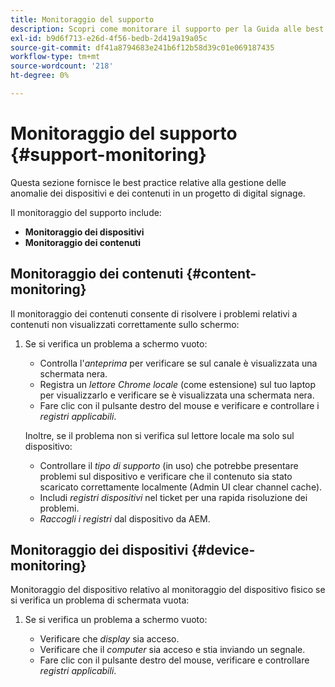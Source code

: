 ```yaml
---
title: Monitoraggio del supporto
description: Scopri come monitorare il supporto per la Guida alle best practice di AEM Screens.
exl-id: b9d6f713-e26d-4f56-bedb-2d419a19a05c
source-git-commit: df41a8794683e241b6f12b58d39c01e069187435
workflow-type: tm+mt
source-wordcount: '218'
ht-degree: 0%

---
```


# Monitoraggio del supporto {#support-monitoring}

Questa sezione fornisce le best practice relative alla gestione delle anomalie dei dispositivi e dei contenuti in un progetto di digital signage.

Il monitoraggio del supporto include:

* **Monitoraggio dei dispositivi**
* **Monitoraggio dei contenuti**

## Monitoraggio dei contenuti {#content-monitoring}

Il monitoraggio dei contenuti consente di risolvere i problemi relativi a contenuti non visualizzati correttamente sullo schermo:

1. Se si verifica un problema a schermo vuoto:

   * Controlla l&#39;*anteprima* per verificare se sul canale è visualizzata una schermata nera.
   * Registra un *lettore Chrome locale* (come estensione) sul tuo laptop per visualizzarlo e verificare se è visualizzata una schermata nera.
   * Fare clic con il pulsante destro del mouse e verificare e controllare i *registri applicabili*.

   Inoltre, se il problema non si verifica sul lettore locale ma solo sul dispositivo:

   * Controllare il *tipo di supporto* (in uso) che potrebbe presentare problemi sul dispositivo e verificare che il contenuto sia stato scaricato correttamente localmente (Admin UI clear channel cache).
   * Includi *registri dispositivi* nel ticket per una rapida risoluzione dei problemi.
   * *Raccogli i registri* dal dispositivo da AEM.

## Monitoraggio dei dispositivi {#device-monitoring}

Monitoraggio del dispositivo relativo al monitoraggio del dispositivo fisico se si verifica un problema di schermata vuota:

1. Se si verifica un problema a schermo vuoto:

   * Verificare che *display* sia acceso.
   * Verificare che il *computer* sia acceso e stia inviando un segnale.
   * Fare clic con il pulsante destro del mouse, verificare e controllare *registri applicabili*.
